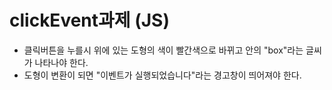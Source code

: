 # clickEvent과제 (JS)
- 클릭버튼을 누를시 위에 있는 도형의 색이 빨간색으로 바뀌고 안의 "box"라는 글씨가 나타나야 한다.
- 도형이 변환이 되면 "이벤트가 실행되었습니다"라는 경고창이 띄어져야 한다.

